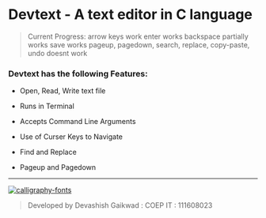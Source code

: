 # Devtext  - A text editor in C language


>Current Progress:
>arrow keys work
>enter works
>backspace partially works
>save works
>pageup, pagedown, search, replace, copy-paste, undo doesnt work


### Devtext has the following Features:

* Open, Read, Write text file

* Runs in Terminal

* Accepts Command Line Arguments

* Use of Curser Keys to Navigate 

* Find and Replace

* Pageup and Pagedown

_ _ _ _ _ _ _ _ _


<a href="https://fontmeme.com/calligraphy-fonts/"><img src="https://fontmeme.com/permalink/170905/15005e96d12d8bb9c5bf92460ba2bdf2.png" alt="calligraphy-fonts" border="0"></a>

>Developed by  Devashish Gaikwad : COEP IT : 111608023